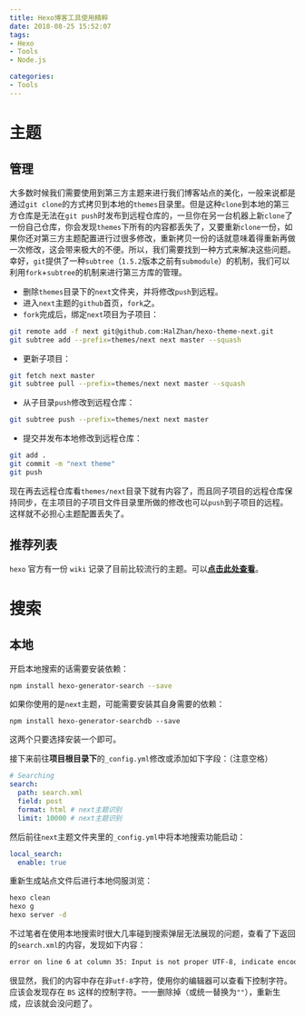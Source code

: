 ```yaml
---
title: Hexo博客工具使用精粹
date: 2018-08-25 15:52:07
tags:
- Hexo
- Tools
- Node.js

categories:
- Tools
---
```

# 主题
## 管理
大多数时候我们需要使用到第三方主题来进行我们博客站点的美化，一般来说都是通过`git clone`的方式拷贝到本地的`themes`目录里。但是这种`clone`到本地的第三方仓库是无法在`git push`时发布到远程仓库的，一旦你在另一台机器上新`clone`了一份自己仓库，你会发现`themes`下所有的内容都丢失了，又要重新`clone`一份，如果你还对第三方主题配置进行过很多修改，重新拷贝一份的话就意味着得重新再做一次修改，这会带来极大的不便。所以，我们需要找到一种方式来解决这些问题。幸好，`git`提供了一种`subtree`（`1.5.2`版本之前有`submodule`）的机制，我们可以利用`fork`+`subtree`的机制来进行第三方库的管理。

- 删除`themes`目录下的`next`文件夹，并将修改`push`到远程。
- 进入`next`主题的`github`首页，`fork`之。
- `fork`完成后，绑定`next`项目为子项目：
```bash
git remote add -f next git@github.com:HalZhan/hexo-theme-next.git
git subtree add --prefix=themes/next next master --squash
```
- 更新子项目：
```bash
git fetch next master
git subtree pull --prefix=themes/next next master --squash
```
- 从子目录`push`修改到远程仓库：
```bash
git subtree push --prefix=themes/next next master
```
- 提交并发布本地修改到远程仓库：
```bash
git add .
git commit -m "next theme"
git push
```

现在再去远程仓库看`themes/next`目录下就有内容了，而且同子项目的远程仓库保持同步，在主项目的子项目文件目录里所做的修改也可以`push`到子项目的远程。这样就不必担心主题配置丢失了。

## 推荐列表
`hexo` 官方有一份 `wiki` 记录了目前比较流行的主题。可以[**点击此处查看**](https://github.com/hexojs/hexo/wiki/Themes)。

# 搜索
## 本地
开启本地搜索的话需要安装依赖：
```bash
npm install hexo-generator-search --save
```
如果你使用的是`next`主题，可能需要安装其自身需要的依赖：
```
npm install hexo-generator-searchdb --save
```
这两个只要选择安装一个即可。

接下来前往**项目根目录下**的`_config.yml`修改或添加如下字段：（注意空格）
```yml
# Searching
search:
  path: search.xml
  field: post
  format: html # next主题识别
  limit: 10000 # next主题识别
```

然后前往`next`主题文件夹里的`_config.yml`中将本地搜索功能启动：
```yml
local_search:
  enable: true
```

重新生成站点文件后进行本地伺服浏览：
```bash
hexo clean
hexo g
hexo server -d
```

不过笔者在使用本地搜索时很大几率碰到搜索弹层无法展现的问题，查看了下返回的`search.xml`的内容，发现如下内容：
```xml
error on line 6 at column 35: Input is not proper UTF-8, indicate encoding ! Bytes: 0x08 0xE5 0xAF 0xB9
```

很显然，我们的内容中存在非`utf-8`字符，使用你的编辑器可以查看下控制字符。应该会发现存在 `BS` 这样的控制字符。一一删除掉（或统一替换为`""`），重新生成，应该就会没问题了。